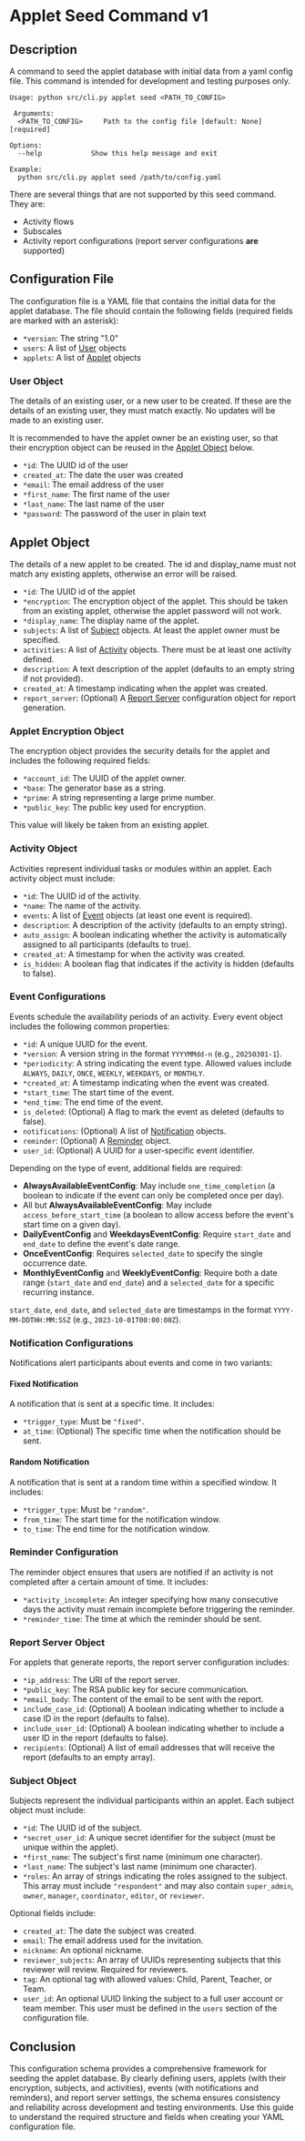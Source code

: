 # Applet Seed Command v1

## Description

A command to seed the applet database with initial data from a yaml config file. This command is intended for
development and testing purposes only.

```
Usage: python src/cli.py applet seed <PATH_TO_CONFIG>
  
 Arguments:
  <PATH_TO_CONFIG>     Path to the config file [default: None] [required]

Options:
  --help            Show this help message and exit
  
Example:
  python src/cli.py applet seed /path/to/config.yaml
```

There are several things that are not supported by this seed command. They are:
- Activity flows
- Subscales
- Activity report configurations (report server configurations **are** supported)

## Configuration File

The configuration file is a YAML file that contains the initial data for the applet database. The file should contain
the following fields (required fields are marked with an asterisk):

- `*version`: The string "1.0"
- `users`: A list of [User](#user-object) objects
- `applets`: A list of [Applet](#applet-object) objects

### User Object

The details of an existing user, or a new user to be created. If these are the details of an existing user, they must
match exactly. No updates will be made to an existing user.

It is recommended to have the applet owner be an existing user, so that their encryption object can be reused in
the [Applet Object](#applet-object) below.

- `*id`: The UUID id of the user
- `created_at`: The date the user was created
- `*email`: The email address of the user
- `*first_name`: The first name of the user
- `*last_name`: The last name of the user
- `*password`: The password of the user in plain text

## Applet Object

The details of a new applet to be created. The id and display_name must not match any existing applets, otherwise an
error will be raised.

- `*id`: The UUID id of the applet
- `*encryption`: The encryption object of the applet. This should be taken from an existing applet, otherwise the applet
  password will not work.
- `*display_name`: The display name of the applet.
- `subjects`: A list of [Subject](#subject-object) objects. At least the applet owner must be specified.
- `activities`: A list of [Activity](#activity-object) objects. There must be at least one activity defined.
- `description`: A text description of the applet (defaults to an empty string if not provided).
- `created_at`: A timestamp indicating when the applet was created.
- `report_server`: (Optional) A [Report Server](#report-server-object) configuration object for report generation.

### Applet Encryption Object

The encryption object provides the security details for the applet and includes the following required fields:
- `*account_id`: The UUID of the applet owner.
- `*base`: The generator base as a string.
- `*prime`: A string representing a large prime number.
- `*public_key`: The public key used for encryption.

This value will likely be taken from an existing applet.

### Activity Object

Activities represent individual tasks or modules within an applet. Each activity object must include:
- `*id`: The UUID id of the activity.
- `*name`: The name of the activity.
- `events`: A list of [Event](#event-configurations) objects (at least one event is required).
- `description`: A description of the activity (defaults to an empty string).
- `auto_assign`: A boolean indicating whether the activity is automatically assigned to all participants (defaults to true).
- `created_at`: A timestamp for when the activity was created.
- `is_hidden`: A boolean flag that indicates if the activity is hidden (defaults to false).

### Event Configurations

Events schedule the availability periods of an activity. Every event object includes the following common properties:
- `*id`: A unique UUID for the event.
- `*version`: A version string in the format `YYYYMMdd-n` (e.g., `20250301-1`).
- `*periodicity`: A string indicating the event type. Allowed values include `ALWAYS`, `DAILY`, `ONCE`, `WEEKLY`, `WEEKDAYS`, or `MONTHLY`.
- `*created_at`: A timestamp indicating when the event was created.
- `*start_time`: The start time of the event.
- `*end_time`: The end time of the event.
- `is_deleted`: (Optional) A flag to mark the event as deleted (defaults to false).
- `notifications`: (Optional) A list of [Notification](#notification-configurations) objects.
- `reminder`: (Optional) A [Reminder](#reminder-configuration) object.
- `user_id`: (Optional) A UUID for a user-specific event identifier.

Depending on the type of event, additional fields are required:

- **AlwaysAvailableEventConfig**: May include `one_time_completion` (a boolean to indicate if the event can only be completed once per day).
- All but **AlwaysAvailableEventConfig**: May include `access_before_start_time` (a boolean to allow access before the event's start time on a given day).
- **DailyEventConfig** and **WeekdaysEventConfig**: Require `start_date` and `end_date` to define the event's date range.
- **OnceEventConfig**: Requires `selected_date` to specify the single occurrence date.
- **MonthlyEventConfig** and **WeeklyEventConfig**: Require both a date range (`start_date` and `end_date`) and a `selected_date` for a specific recurring instance.

`start_date`, `end_date`, and `selected_date` are timestamps in the format `YYYY-MM-DDTHH:MM:SSZ` (e.g., `2023-10-01T00:00:00Z`).

### Notification Configurations

Notifications alert participants about events and come in two variants:

#### Fixed Notification

A notification that is sent at a specific time. It includes:

- `*trigger_type`: Must be `"fixed"`.
- `at_time`: (Optional) The specific time when the notification should be sent.

#### Random Notification

A notification that is sent at a random time within a specified window. It includes:

- `*trigger_type`: Must be `"random"`.
- `from_time`: The start time for the notification window.
- `to_time`: The end time for the notification window.

### Reminder Configuration

The reminder object ensures that users are notified if an activity is not completed after a certain amount of time. It includes:
- `*activity_incomplete`: An integer specifying how many consecutive days the activity must remain incomplete before triggering the reminder.
- `*reminder_time`: The time at which the reminder should be sent.

### Report Server Object

For applets that generate reports, the report server configuration includes:
- `*ip_address`: The URI of the report server.
- `*public_key`: The RSA public key for secure communication.
- `*email_body`: The content of the email to be sent with the report.
- `include_case_id`: (Optional) A boolean indicating whether to include a case ID in the report (defaults to false).
- `include_user_id`: (Optional) A boolean indicating whether to include a user ID in the report (defaults to false).
- `recipients`: (Optional) A list of email addresses that will receive the report (defaults to an empty array).

### Subject Object

Subjects represent the individual participants within an applet. Each subject object must include:
- `*id`: The UUID id of the subject.
- `*secret_user_id`: A unique secret identifier for the subject (must be unique within the applet).
- `*first_name`: The subject's first name (minimum one character).
- `*last_name`: The subject's last name (minimum one character).
- `*roles`: An array of strings indicating the roles assigned to the subject. This array must include `"respondent"` and may also contain `super_admin`, `owner`, `manager`, `coordinator`, `editor`, or `reviewer`.

Optional fields include:
- `created_at`: The date the subject was created.
- `email`: The email address used for the invitation.
- `nickname`: An optional nickname.
- `reviewer_subjects`: An array of UUIDs representing subjects that this reviewer will review. Required for reviewers.
- `tag`: An optional tag with allowed values: Child, Parent, Teacher, or Team.
- `user_id`: An optional UUID linking the subject to a full user account or team member. This user must be defined in the `users` section of the configuration file.

## Conclusion

This configuration schema provides a comprehensive framework for seeding the applet database. By clearly defining users, applets (with their encryption, subjects, and activities), events (with notifications and reminders), and report server settings, the schema ensures consistency and reliability across development and testing environments. Use this guide to understand the required structure and fields when creating your YAML configuration file.

